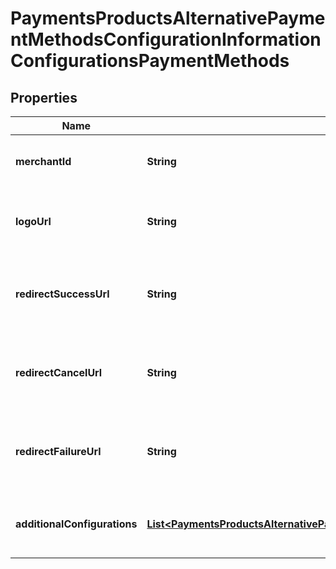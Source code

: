 
# PaymentsProductsAlternativePaymentMethodsConfigurationInformationConfigurationsPaymentMethods

## Properties
Name | Type | Description | Notes
------------ | ------------- | ------------- | -------------
**merchantId** | **String** | Merchant ID for the payment method. This is a unique identifier for the merchant. example. mid12345678  |  [optional]
**logoUrl** | **String** | URL of the logo for the payment method. This is used for branding purposes. example: http://www.test.com  |  [optional]
**redirectSuccessUrl** | **String** | URL to redirect to after a successful transaction. This is where the user will be sent after completing the payment. example: http://www.test.com/success  |  [optional]
**redirectCancelUrl** | **String** | URL to redirect to if the user cancels the transaction. This is where the user will be sent if they choose to cancel the payment. example: http://www.test.com/cancel  |  [optional]
**redirectFailureUrl** | **String** | URL to redirect to if the transaction fails. This is where the user will be sent if there is an error during the payment process. example: http://www.test.com/failure  |  [optional]
**additionalConfigurations** | [**List&lt;PaymentsProductsAlternativePaymentMethodsConfigurationInformationConfigurationsAdditionalConfigurations&gt;**](PaymentsProductsAlternativePaymentMethodsConfigurationInformationConfigurationsAdditionalConfigurations.md) | Additional configurations for the payment method. This can include various settings specific to the payment method.  |  [optional]



